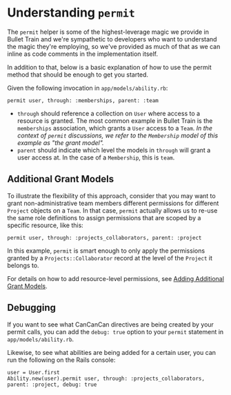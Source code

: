 # Understanding `permit`

The `permit` helper is some of the highest-leverage magic we provide in Bullet Train and we're sympathetic to developers who want to understand the magic they're employing, so we've provided as much of that as we can inline as code comments in the implementation itself.

In addition to that, below is a basic explanation of how to use the permit method that should be enough to get you started.

Given the following invocation in `app/models/ability.rb`:

```
permit user, through: :memberships, parent: :team
```

 - `through` should reference a collection on `User` where access to a resource is granted. The most common example in Bullet Train is the `memberships` association, which grants a `User` access to a `Team`. *In the context of `permit` discussions, we refer to the `Membership` model of this example as "the grant model".*
 - `parent` should indicate which level the models in `through` will grant a user access at. In the case of a `Membership`, this is `team`.

## Additional Grant Models

To illustrate the flexibility of this approach, consider that you may want to grant non-administrative team members different permissions for different `Project` objects on a `Team`. In that case, `permit` actually allows us to re-use the same role definitions to assign permissions that are scoped by a specific resource, like this:

```
permit user, through: :projects_collaborators, parent: :project
```

In this example, `permit` is smart enough to only apply the permissions granted by a `Projects::Collaborator` record at the level of the `Project` it belongs to.

For details on how to add resource-level permissions, see [Adding Additional Grant Models](/docs/permissions/new-grant-models.md).

## Debugging

If you want to see what CanCanCan directives are being created by your permit calls, you can add the `debug: true` option to your `permit` statement in `app/models/ability.rb`.

Likewise, to see what abilities are being added for a certain user, you can run the following on the Rails console:

```
user = User.first
Ability.new(user).permit user, through: :projects_collaborators, parent: :project, debug: true
```
